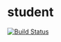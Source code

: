 # student
[![Build Status](https://travis-ci.com/lennet/student.svg?token=yqRWkSdBrNTyS3kfVzGW&branch=master)](https://travis-ci.com/lennet/student)
